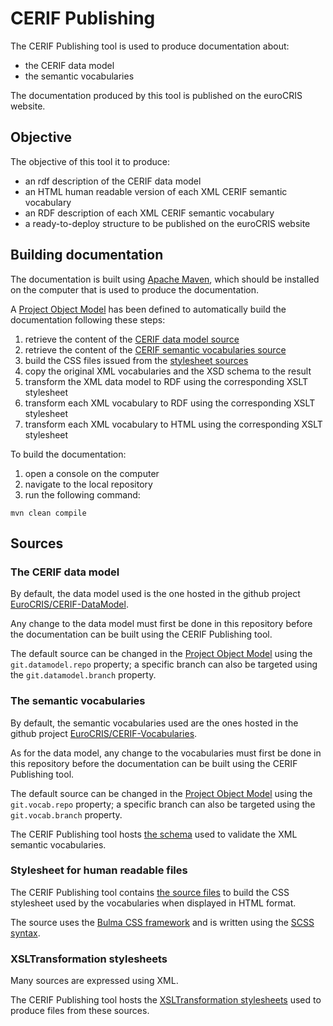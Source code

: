 # CERIF Publishing

The CERIF Publishing tool is used to produce documentation about:
* the CERIF data model
* the semantic vocabularies

The documentation produced by this tool is published on the euroCRIS website.

## Objective

The objective of this tool it to produce:
* an rdf description of the CERIF data model
* an HTML human readable version of each XML CERIF semantic vocabulary
* an RDF description of each XML CERIF semantic vocabulary
* a ready-to-deploy structure to be published on the euroCRIS website

## Building documentation

The documentation is built using [Apache Maven](https://maven.apache.org/), which should be installed on the computer that is used to produce the documentation.

A [Project Object Model](pom.xml) has been defined to automatically build the documentation following these steps:
1. retrieve the content of the [CERIF data model source](#user-content-the-cerif-data-model)
2. retrieve the content of the [CERIF semantic vocabularies source](#user-content-the-semantic-vocabularies)
3. build the CSS files issued from the [stylesheet sources](#user-content-stylesheet-for-human-readable-files)
4. copy the original XML vocabularies and the XSD schema to the result
5. transform the XML data model to RDF using the corresponding XSLT stylesheet
6. transform each XML vocabulary to RDF using the corresponding XSLT stylesheet
7. transform each XML vocabulary to HTML using the corresponding XSLT stylesheet

To build the documentation: 
1. open a console on the computer
2. navigate to the local repository
3. run the following command:
```console 
mvn clean compile
```

## Sources

### The CERIF data model

By default, the data model used is the one hosted in the github project [EuroCRIS/CERIF-DataModel](https://github.com/EuroCRIS/CERIF-DataModel.git).

Any change to the data model must first be done in this repository before the documentation can be built using the CERIF Publishing tool.

The default source can be changed in the [Project Object Model](pom.xml) using the `git.datamodel.repo` property; a specific branch can also be targeted using the `git.datamodel.branch` property.

### The semantic vocabularies

By default, the semantic vocabularies used are the ones hosted in the github project [EuroCRIS/CERIF-Vocabularies](https://github.com/EuroCRIS/CERIF-Vocabularies.git).

As for the data model, any change to the vocabularies must first be done in this repository before the documentation can be built using the CERIF Publishing tool.

The default source can be changed in the [Project Object Model](pom.xml) using the `git.vocab.repo` property; a specific branch can also be targeted using the `git.vocab.branch` property.

The CERIF Publishing tool hosts [the schema](src/main/xsd) used to validate the XML semantic vocabularies.

### Stylesheet for human readable files

The CERIF Publishing tool contains [the source files](src/main/css) to build the CSS stylesheet used by the vocabularies when displayed in HTML format.

The source uses the [Bulma CSS framework](https://bulma.io/) and is written using the [SCSS syntax](https://sass-lang.com/documentation/syntax).

### XSLTransformation stylesheets

Many sources are expressed using XML.

The CERIF Publishing tool hosts the [XSLTransformation stylesheets](src/main/xslt) used to produce files from these sources.
